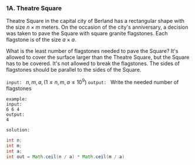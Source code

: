 ### 1A. Theatre Square

Theatre Square in the capital city of Berland has a rectangular shape with the size $n \times m$ meters. On the occasion of the city's anniversary, a decision was taken to pave the Square with square granite flagstones. Each flagstone is of the size $a \times a$.

What is the least number of flagstones needed to pave the Square? It's allowed to cover the surface larger than the Theatre Square, but the Square has to be covered. It's not allowed to break the flagstones. The sides of flagstones should be parallel to the sides of the Square.

`input: ` $n, m, a,(1 \leq n, m, a \leq 10^9)$
`output: ` Write the needed number of flagstones
```
example:
input:
6 6 4
output:
4
```

`solution:`
```java
int n;
int m;
int a;
int out = Math.ceil(n / a) * Math.ceil(m / a)
```